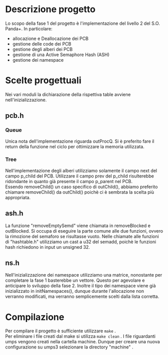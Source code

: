 # Descrizione progetto
Lo scopo della fase 1 del progetto è l'implementazione del livello 2 del S.O. Panda+. 
In particolare:
- allocazione e Deallocazione dei PCB
- gestione delle code dei PCB
- gestione degli alberi dei PCB
- gestione di una Active Semaphore Hash (ASH)
- gestione dei namespace

# Scelte progettuali
Nei vari moduli la dichiarazione della rispettiva table avviene nell'inizializzazione.

## pcb.h
### Queue
Unica nota dell'implementazione riguarda outProcQ. Si è preferito fare il return della funzione nel ciclo per ottimizzare la memoria utilizzata.

### Tree
Nell'implementazione degli alberi utilizziamo solamente il campo next del campo p_child del PCB. Utilizzare il campo prev del p_child risulterebbe ridondante in quanto già presente il campo p_parent nel PCB.  
Essendo removeChild() un caso specifico di outChild(), abbiamo preferito chiamare removeChild() da outChild() poichè ci è sembrata la scelta più appropriata. 

## ash.h
La funzione "removeEmptySemd" viene chiamata in removeBlocked e outBlocked. Si occupa di eseguire la parte comune alle due funzioni, ovvero la rimozione del semaforo se risultasse vuoto. 
Nelle chiamate alle funzioni di "hashtable.h" utilizziamo un cast a u32 del semadd, poichè le funzioni hash richiedono in input un unsigned 32.

## ns.h
Nell'inizializzazione dei namespace utilizziamo una matrice, nonostante per completare la fase 1 basterebbe un vettore. Questo per agevolare e anticipare lo sviluppo della fase 2.
Inoltre il tipo dei namespace viene già inizializzato in initNamespaces(), dunque durante l'allocazione non verranno modificati, ma verranno semplicemente scelti dalla lista corretta. 

# Compilazione
Per compilare il progetto è sufficiente utilizzare ` make ` .  
Per eliminare i file creati dal make si utilizza ` make clean ` . 
I file riguardanti umps vengono creati nella cartella machine. Dunque per creare una nuova configurazione su umps3 selezionare la directory "machine" . 
